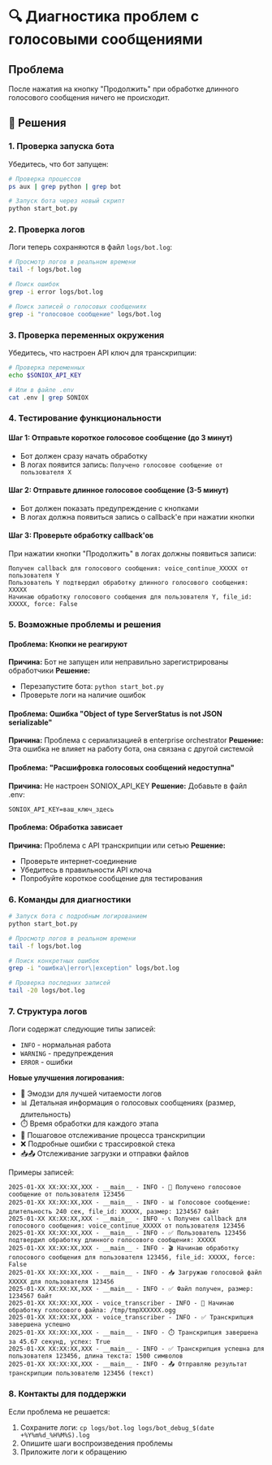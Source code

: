 # 🔍 Диагностика проблем с голосовыми сообщениями

## Проблема
После нажатия на кнопку "Продолжить" при обработке длинного голосового сообщения ничего не происходит.

## 🔧 Решения

### 1. Проверка запуска бота

Убедитесь, что бот запущен:

```bash
# Проверка процессов
ps aux | grep python | grep bot

# Запуск бота через новый скрипт
python start_bot.py
```

### 2. Проверка логов

Логи теперь сохраняются в файл `logs/bot.log`:

```bash
# Просмотр логов в реальном времени
tail -f logs/bot.log

# Поиск ошибок
grep -i error logs/bot.log

# Поиск записей о голосовых сообщениях
grep -i "голосовое сообщение" logs/bot.log
```

### 3. Проверка переменных окружения

Убедитесь, что настроен API ключ для транскрипции:

```bash
# Проверка переменных
echo $SONIOX_API_KEY

# Или в файле .env
cat .env | grep SONIOX
```

### 4. Тестирование функциональности

#### Шаг 1: Отправьте короткое голосовое сообщение (до 3 минут)
- Бот должен сразу начать обработку
- В логах появится запись: `Получено голосовое сообщение от пользователя X`

#### Шаг 2: Отправьте длинное голосовое сообщение (3-5 минут)
- Бот должен показать предупреждение с кнопками
- В логах должна появиться запись о callback'е при нажатии кнопки

#### Шаг 3: Проверьте обработку callback'ов
При нажатии кнопки "Продолжить" в логах должны появиться записи:
```
Получен callback для голосового сообщения: voice_continue_XXXXX от пользователя Y
Пользователь Y подтвердил обработку длинного голосового сообщения: XXXXX
Начинаю обработку голосового сообщения для пользователя Y, file_id: XXXXX, force: False
```

### 5. Возможные проблемы и решения

#### Проблема: Кнопки не реагируют
**Причина:** Бот не запущен или неправильно зарегистрированы обработчики
**Решение:** 
- Перезапустите бота: `python start_bot.py`
- Проверьте логи на наличие ошибок

#### Проблема: Ошибка "Object of type ServerStatus is not JSON serializable"
**Причина:** Проблема с сериализацией в enterprise orchestrator
**Решение:** Эта ошибка не влияет на работу бота, она связана с другой системой

#### Проблема: "Расшифровка голосовых сообщений недоступна"
**Причина:** Не настроен SONIOX_API_KEY
**Решение:** Добавьте в файл .env:
```
SONIOX_API_KEY=ваш_ключ_здесь
```

#### Проблема: Обработка зависает
**Причина:** Проблема с API транскрипции или сетью
**Решение:**
- Проверьте интернет-соединение
- Убедитесь в правильности API ключа
- Попробуйте короткое сообщение для тестирования

### 6. Команды для диагностики

```bash
# Запуск бота с подробным логированием
python start_bot.py

# Просмотр логов в реальном времени
tail -f logs/bot.log

# Поиск конкретных ошибок
grep -i "ошибка\|error\|exception" logs/bot.log

# Проверка последних записей
tail -20 logs/bot.log
```

### 7. Структура логов

Логи содержат следующие типы записей:
- `INFO` - нормальная работа
- `WARNING` - предупреждения
- `ERROR` - ошибки

**Новые улучшения логирования:**
- 🎤 Эмодзи для лучшей читаемости логов
- 📊 Детальная информация о голосовых сообщениях (размер, длительность)
- ⏱️ Время обработки для каждого этапа
- 🔄 Пошаговое отслеживание процесса транскрипции
- ❌ Подробные ошибки с трассировкой стека
- 📥📤 Отслеживание загрузки и отправки файлов

Примеры записей:
```
2025-01-XX XX:XX:XX,XXX - __main__ - INFO - 🎤 Получено голосовое сообщение от пользователя 123456
2025-01-XX XX:XX:XX,XXX - __main__ - INFO - 📊 Голосовое сообщение: длительность 240 сек, file_id: XXXXX, размер: 1234567 байт
2025-01-XX XX:XX:XX,XXX - __main__ - INFO - 📞 Получен callback для голосового сообщения: voice_continue_XXXXX от пользователя 123456
2025-01-XX XX:XX:XX,XXX - __main__ - INFO - ✅ Пользователь 123456 подтвердил обработку длинного голосового сообщения: XXXXX
2025-01-XX XX:XX:XX,XXX - __main__ - INFO - 🎬 Начинаю обработку голосового сообщения для пользователя 123456, file_id: XXXXX, force: False
2025-01-XX XX:XX:XX,XXX - __main__ - INFO - 📥 Загружаю голосовой файл XXXXX для пользователя 123456
2025-01-XX XX:XX:XX,XXX - __main__ - INFO - ✅ Файл получен, размер: 1234567 байт
2025-01-XX XX:XX:XX,XXX - voice_transcriber - INFO - 🔄 Начинаю обработку голосового файла: /tmp/tmpXXXXXX.ogg
2025-01-XX XX:XX:XX,XXX - voice_transcriber - INFO - ✅ Транскрипция завершена успешно
2025-01-XX XX:XX:XX,XXX - __main__ - INFO - ⏱️ Транскрипция завершена за 45.67 секунд, успех: True
2025-01-XX XX:XX:XX,XXX - __main__ - INFO - ✅ Транскрипция успешна для пользователя 123456, длина текста: 1500 символов
2025-01-XX XX:XX:XX,XXX - __main__ - INFO - 📤 Отправляю результат транскрипции пользователю 123456 (текст)
```

### 8. Контакты для поддержки

Если проблема не решается:
1. Сохраните логи: `cp logs/bot.log logs/bot_debug_$(date +%Y%m%d_%H%M%S).log`
2. Опишите шаги воспроизведения проблемы
3. Приложите логи к обращению